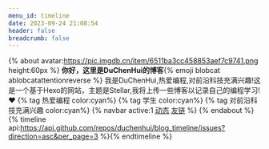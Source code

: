 ```yaml
---
menu_id: timeline
date: 2023-09-24 21:08:54
header: false
breadcrumb: false
---
```


{% about avatar:https://pic.imgdb.cn/item/6511ba3cc458853aef7c9741.png height:60px %}
**你好，这里是DuChenHui的博客**{% emoji blobcat ablobcatattentionreverse %}
我是DuChenHui,热爱编程,对前沿科技充满兴趣!这是一个基于Hexo的网站，主题是Stellar,我将上传一些博客以记录自己的编程学习!❤️
{% tag 热爱编程 color:cyan%} {% tag 学生 color:cyan%} {% tag 对前沿科技充满兴趣 color:cyan%}
{% navbar active:1 [动态](/timeline/) [友链](/friends/) %}
{% endabout %}
{% timeline api:https://api.github.com/repos/duchenhui/blog_timeline/issues?direction=asc&per_page=3 %}{% endtimeline %}
